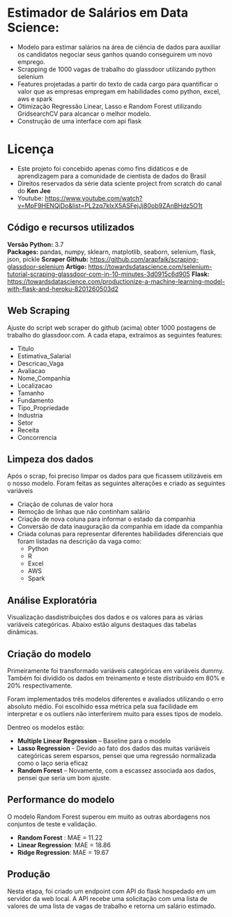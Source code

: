 # Estimador de Salários em Data Science:
* Modelo para estimar salários na área de ciência de dados para auxiliar os candidatos negociar seus ganhos quando conseguirem um novo emprego.
* Scrapping de 1000 vagas de trabalho do glassdoor utilizando python selenium
* Features projetadas a partir do texto de cada cargo para quantificar o valor que as empresas empregam em habilidades como python, excel, aws e spark 
* Otimização Regressão Linear, Lasso e Random Forest utilizando GridsearchCV para alcancar o melhor modelo. 
* Construção de uma interface com api flask

# Licença
* Este projeto foi concebido apenas como fins didáticos e de aprendizagem para a comunidade de cientista de dados do Brasil
* Direitos reservados da série data sciente project from scratch do canal do **Ken Jee** 
* Youtube: https://www.youtube.com/watch?v=MpF9HENQjDo&list=PL2zq7klxX5ASFejJj80ob9ZAnBHdz5O1t 

## Código e recursos utilizados 
**Versão Python:** 3.7  
**Packages:** pandas, numpy, sklearn, matplotlib, seaborn, selenium, flask, json, pickle 
**Scraper Github:** https://github.com/arapfaik/scraping-glassdoor-selenium
**Artigo:** https://towardsdatascience.com/selenium-tutorial-scraping-glassdoor-com-in-10-minutes-3d0915c6d905
**Flask:** https://towardsdatascience.com/productionize-a-machine-learning-model-with-flask-and-heroku-8201260503d2


## Web Scraping
Ajuste do script web scraper do github (acima) obter 1000 postagens de trabalho do glassdoor.com. A cada etapa, extraímos as seguintes features:
*	Titulo
*	Estimativa_Salarial
*	Descricao_Vaga
*	Avaliacao
*	Nome_Companhia
*	Localizacao
*	Tamanho
*	Fundamento
*	Tipo_Propriedade
*	Industria
*	Setor
*	Receita
*	Concorrencia


## Limpeza dos dados
Após o scrap, foi preciso limpar os dados para que ficassem utilizáveis em o nosso modelo. Foram feitas as seguintes alterações e criado as seguintes variáveis

*	Criação de colunas de valor hora 
*	Remoção de linhas que não continham salário 
*	Criação de nova coluna para informar o estado da companhia 
*	Conversão de data inauguração da companhia em idade da companhia 
*	Criada colunas para representar diferentes habilidades diferenciais que foram listadas na descrição da vaga como:
    * Python  
    * R  
    * Excel  
    * AWS  
    * Spark 


## Análise Exploratória
Visualização dasdistribuições dos dados e os valores para as várias variáveis categóricas. Abaixo estão alguns destaques das tabelas dinâmicas. 


## Criação do modelo 
Primeiramente foi transformado variáveis categóricas em variáveis dummy. Também foi dividido os dados em treinamento e teste distribuido em 80% e 20% respectivamente.

Foram implementados três modelos diferentes e avaliados utilizando o erro absoluto médio. Foi escolhido essa métrica pela sua facilidade em interpretar e os outliers não interferirem muito para esses tipos de modelo.   

Dentreo os modelos estão:
*	**Multiple Linear Regression** – Baseline para o modelo
*	**Lasso Regression** - Devido ao fato dos dados das muitas variáveis categóricas serem esparsos, pensei que uma regressão normalizada como o laço seria eficaz
*	**Random Forest** – Novamente, com a escassez associada aos dados, pensei que seria um bom ajuste. 

## Performance do modelo
O modelo Random Forest superou em muito as outras abordagens nos conjuntos de teste e validação. 
*	**Random Forest** : MAE = 11.22
*	**Linear Regression**: MAE = 18.86
*	**Ridge Regression**: MAE = 19.67

## Produção
Nesta etapa, foi criado um endpoint com API do flask hospedado em um servidor da web local. A API recebe uma solicitação com uma lista de valores de uma lista de vagas de trabalho e retorna um salário estimado.
 



